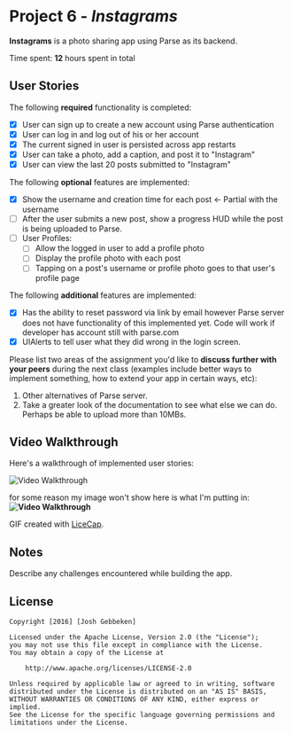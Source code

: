 # Project 6 - *Instagrams*

**Instagrams** is a photo sharing app using Parse as its backend.

Time spent: **12** hours spent in total

## User Stories

The following **required** functionality is completed:

- [x] User can sign up to create a new account using Parse authentication
- [x] User can log in and log out of his or her account
- [x] The current signed in user is persisted across app restarts
- [x] User can take a photo, add a caption, and post it to "Instagram"
- [x] User can view the last 20 posts submitted to "Instagram"

The following **optional** features are implemented:

- [x] Show the username and creation time for each post <- Partial with the username
- [ ] After the user submits a new post, show a progress HUD while the post is being uploaded to Parse.
- [ ] User Profiles:
   - [ ] Allow the logged in user to add a profile photo
   - [ ] Display the profile photo with each post
   - [ ] Tapping on a post's username or profile photo goes to that user's profile page

The following **additional** features are implemented:

- [x] Has the ability to reset password via link by email however Parse server does not have functionality of this implemented yet. Code will work if developer has account still with parse.com
- [x] UIAlerts to tell user what they did wrong in the login screen.

Please list two areas of the assignment you'd like to **discuss further with your peers** during the next class (examples include better ways to implement something, how to extend your app in certain ways, etc):

1. Other alternatives of Parse server. 
2. Take a greater look of the documentation to see what else we can do. Perhaps be able to upload more than 10MBs.

## Video Walkthrough 

Here's a walkthrough of implemented user stories:

<img src='http://i.imgur.com/q7jVIiO.gif' title='Video Walkthrough' width='' alt='Video Walkthrough' />

for some reason my image won't show here is what I'm putting in:
**<img src='http://i.imgur.com/q7jVIiO.gif' title='Video Walkthrough' width='' alt='Video Walkthrough' />**

GIF created with [LiceCap](http://www.cockos.com/licecap/).

## Notes

Describe any challenges encountered while building the app.

## License

    Copyright [2016] [Josh Gebbeken]

    Licensed under the Apache License, Version 2.0 (the "License");
    you may not use this file except in compliance with the License.
    You may obtain a copy of the License at

        http://www.apache.org/licenses/LICENSE-2.0

    Unless required by applicable law or agreed to in writing, software
    distributed under the License is distributed on an "AS IS" BASIS,
    WITHOUT WARRANTIES OR CONDITIONS OF ANY KIND, either express or implied.
    See the License for the specific language governing permissions and
    limitations under the License.
